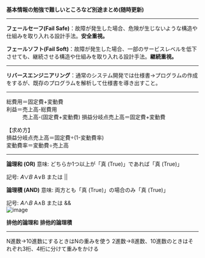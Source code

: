 **基本情報の勉強で難しいところなど別途まとめ(随時更新)**

---

**フェールセーフ(Fail Safe)**：故障が発生した場合、危険が生じないような構造や仕組みを取り入れる設計手法。**安全重視。**

**フェールソフト(Fail Soft)**：故障が発生した場合、一部のサービスレベルを低下させても、継続させる構造や仕組みを取り入れる設計手法。**継続重視。**

---
**リバースエンジニアリング**：通常のシステム開発では仕様書→プログラムの作成をするが、既存のプログラムを解析して仕様書を導き出すこと。

---

総費用＝固定費+変動費  
利益＝売上高-総費用  
　　　売上高-(固定費+変動費)
損益分岐点売上高＝固定費+変動費  

【求め方】  
損益分岐点売上高＝固定費÷(1-変動費率)  
変動費率＝変動費÷売上高

---
**論理和 (OR)**
意味: どちらか1つ以上が「真 (True)」であれば「真 (True)」

記号: 
𝐴∨𝐵
A∨B または ||

**論理積 (AND)**
意味: 両方とも「真 (True)」の場合のみ「真 (True)」

記号: 
𝐴∧𝐵
A∧B または &&  
![image](https://github.com/user-attachments/assets/34d03d63-6107-43b0-9ca4-b7bfc75e21c7)

**排他的論理和**
**排他的論理積**

---

N進数→10進数にするときはNの重みを使う
2進数→8進数、10進数のときはそれぞれ3桁、4桁に分けて重みをかける

